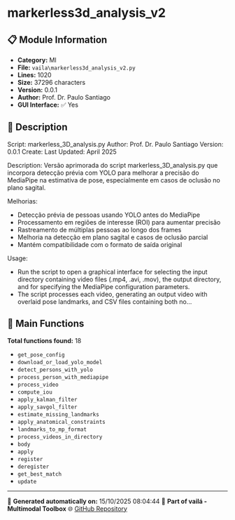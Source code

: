 # markerless3d_analysis_v2

## 📋 Module Information

- **Category:** Ml
- **File:** `vaila\markerless3d_analysis_v2.py`
- **Lines:** 1020
- **Size:** 37296 characters
- **Version:** 0.0.1
- **Author:** Prof. Dr. Paulo Santiago
- **GUI Interface:** ✅ Yes

## 📖 Description


Script: markerless_3D_analysis.py
Author: Prof. Dr. Paulo Santiago
Version: 0.0.1
Create:
Last Updated: April 2025

Description:
Versão aprimorada do script markerless_3D_analysis.py que incorpora detecção prévia
com YOLO para melhorar a precisão do MediaPipe na estimativa de pose, especialmente
em casos de oclusão no plano sagital.

Melhorias:
- Detecção prévia de pessoas usando YOLO antes do MediaPipe
- Processamento em regiões de interesse (ROI) para aumentar precisão
- Rastreamento de múltiplas pessoas ao longo dos frames
- Melhoria na detecção em plano sagital e casos de oclusão parcial
- Mantém compatibilidade com o formato de saída original

Usage:
- Run the script to open a graphical interface for selecting the input directory
  containing video files (.mp4, .avi, .mov), the output directory, and for
  specifying the MediaPipe configuration parameters.
- The script processes each video, generating an output video with overlaid pose
  landmarks, and CSV files containing both no...

## 🔧 Main Functions

**Total functions found:** 18

- `get_pose_config`
- `download_or_load_yolo_model`
- `detect_persons_with_yolo`
- `process_person_with_mediapipe`
- `process_video`
- `compute_iou`
- `apply_kalman_filter`
- `apply_savgol_filter`
- `estimate_missing_landmarks`
- `apply_anatomical_constraints`
- `landmarks_to_mp_format`
- `process_videos_in_directory`
- `body`
- `apply`
- `register`
- `deregister`
- `get_best_match`
- `update`




---

📅 **Generated automatically on:** 15/10/2025 08:04:44
🔗 **Part of vailá - Multimodal Toolbox**
🌐 [GitHub Repository](https://github.com/vaila-multimodaltoolbox/vaila)

